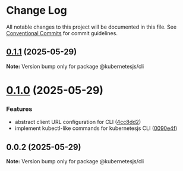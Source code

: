 # Change Log

All notable changes to this project will be documented in this file.
See [Conventional Commits](https://conventionalcommits.org) for commit guidelines.

## [0.1.1](https://github.com/hyperweb-io/kubernetes/compare/@kubernetesjs/cli@0.1.0...@kubernetesjs/cli@0.1.1) (2025-05-29)

**Note:** Version bump only for package @kubernetesjs/cli





# [0.1.0](https://github.com/hyperweb-io/kubernetes/compare/@kubernetesjs/cli@0.0.2...@kubernetesjs/cli@0.1.0) (2025-05-29)


### Features

* abstract client URL configuration for CLI ([4cc8dd2](https://github.com/hyperweb-io/kubernetes/commit/4cc8dd25bd61660ef339928d9ed6d6b83128028d))
* implement kubectl-like commands for kubernetesjs CLI ([0090e4f](https://github.com/hyperweb-io/kubernetes/commit/0090e4f433dbb590974ad5fff588d8ec56bac371))





## 0.0.2 (2025-05-29)

**Note:** Version bump only for package @kubernetesjs/cli

